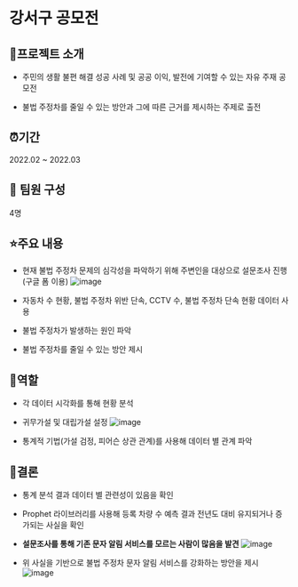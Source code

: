 # 강서구 공모전

## 📕프로젝트 소개

- 주민의 생활 불편 해결 성공 사례 및 공공 이익, 발전에 기여할 수 있는 자유 주재 공모전

- 불법 주정차를 줄일 수 있는 방안과 그에 따른 근거를 제시하는 주제로 출전


## ⏰기간

2022.02 ~ 2022.03

## 👥 팀원 구성

4명

## ⭐주요 내용

- 현재 불법 주정차 문제의 심각성을 파악하기 위해 주변인을 대상으로 설문조사 진행(구글 폼 이용)
![image](https://github.com/dbfla3831/portfolio/assets/80940143/d0b745f7-2279-4a9d-aa77-4e091137a0fe)


- 자동차 수 현황, 불법 주정차 위반 단속, CCTV 수, 불법 주정차 단속 현황 데이터 사용

- 불법 주정차가 발생하는 원인 파악

- 불법 주정차를 줄일 수 있는 방안 제시

## 👤역할

- 각 데이터 시각화를 통해 현황 분석

- 귀무가설 및 대립가설 설정
![image](https://github.com/dbfla3831/portfolio/assets/80940143/c0ac7a88-3ce1-4ca8-b376-e6b847fda413)

- 통계적 기법(가설 검정, 피어슨 상관 관계)를 사용해 데이터 별 관계 파악

## 🧩결론

- 통계 분석 결과 데이터 별 관련성이 있음을 확인

- Prophet 라이브러리를 사용해 등록 차량 수 예측 결과 전년도 대비 유지되거나 증가되는 사실을 확인

- **설문조사를 통해 기존 문자 알림 서비스를 모르는 사람이 많음을 발견**
![image](https://github.com/dbfla3831/portfolio/assets/80940143/19a44dbe-9545-4c81-a7ec-9f3b559627fa)

- 위 사실을 기반으로 불법 주정차 문자 알림 서비스를 강화하는 방안을 제시
![image](https://github.com/dbfla3831/portfolio/assets/80940143/85812a16-37e2-4728-a833-634c4e2bb65c)

